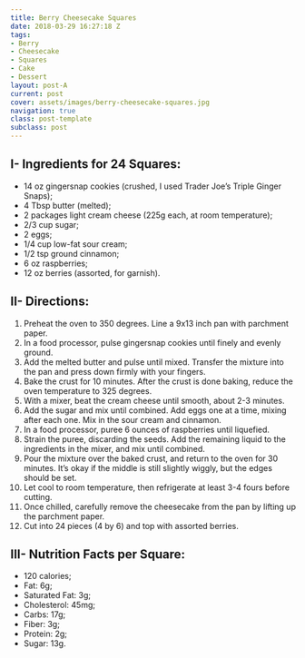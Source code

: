 ```yaml
---
title: Berry Cheesecake Squares
date: 2018-03-29 16:27:18 Z
tags:
- Berry
- Cheesecake
- Squares
- Cake
- Dessert
layout: post-A
current: post
cover: assets/images/berry-cheesecake-squares.jpg
navigation: true
class: post-template
subclass: post
---
```


## I- Ingredients for 24 Squares:

* 14 oz gingersnap cookies (crushed, I used Trader Joe’s Triple Ginger Snaps);
* 4 Tbsp butter (melted);
* 2 packages light cream cheese (225g each, at room temperature);
* 2/3 cup sugar;
* 2 eggs;
* 1/4 cup low-fat sour cream;
* 1/2 tsp ground cinnamon;
* 6 oz raspberries;
* 12 oz berries (assorted, for garnish).

## II- Directions:

1. Preheat the oven to 350 degrees. Line a 9x13 inch pan with parchment paper.
1. In a food processor, pulse gingersnap cookies until finely and evenly ground.
1. Add the melted butter and pulse until mixed. Transfer the mixture into the pan and press down firmly with your fingers. 
1. Bake the crust for 10 minutes. After the crust is done baking, reduce the oven temperature to 325 degrees.
1. With a mixer, beat the cream cheese until smooth, about 2-3 minutes.
1. Add the sugar and mix until combined. Add eggs one at a time, mixing after each one. Mix in the sour cream and cinnamon.
1. In a food processor, puree 6 ounces of raspberries until liquefied.
1. Strain the puree, discarding the seeds. Add the remaining liquid to the ingredients in the mixer, and mix until combined.
1. Pour the mixture over the baked crust, and return to the oven for 30 minutes. It’s okay if the middle is still slightly wiggly, but the edges should be set.
1. Let cool to room temperature, then refrigerate at least 3-4 fours before cutting.
1. Once chilled, carefully remove the cheesecake from the pan by lifting up the parchment paper.
1. Cut into 24 pieces (4 by 6) and top with assorted berries.


## III- Nutrition Facts per Square:

* 120 calories;
* Fat: 6g;
* Saturated Fat: 3g;
* Cholesterol: 45mg;
* Carbs: 17g;
* Fiber: 3g;
* Protein: 2g;
* Sugar: 13g.